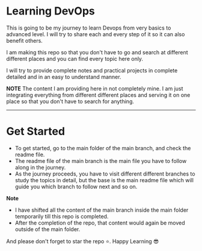 # Learning DevOps

This is going to be my journey to learn Devops from very basics to advanced level. I will try to share each and every step of it so it can also benefit others.

I am making this repo so that you don't have to go and search at different different places and you can find every topic here only.

I will try to provide complete notes and practical projects in complete detailed and in an easy to understand manner.

**NOTE**
The content I am providing here in not completely mine. I am just integrating everything from different different places and serving it on one place so that you don't have to search for anything.

---

# Get Started

-   To get started, go to the main folder of the main branch, and check the readme file.
-   The readme file of the main branch is the main file you have to follow along in the journey.
-   As the journey proceeds, you have to visit different different branches to study the topics in detail, but the base is the main readme file which will guide you which branch to follow next and so on.

**Note**

-   I have shifted all the content of the main branch inside the main folder temporarily till this repo is completed.
-   After the completion of the repo, that content would again be moved outside of the main folder.

And please don't forget to star the repo :star:. Happy Learning :sunglasses:
